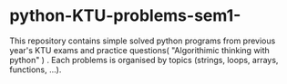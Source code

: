 # python-KTU-problems-sem1-
This repository contains simple solved python programs from previous year's KTU exams and practice questions( "Algorithimic thinking with python" ) . Each problems is organised by topics (strings, loops, arrays, functions, ...).

